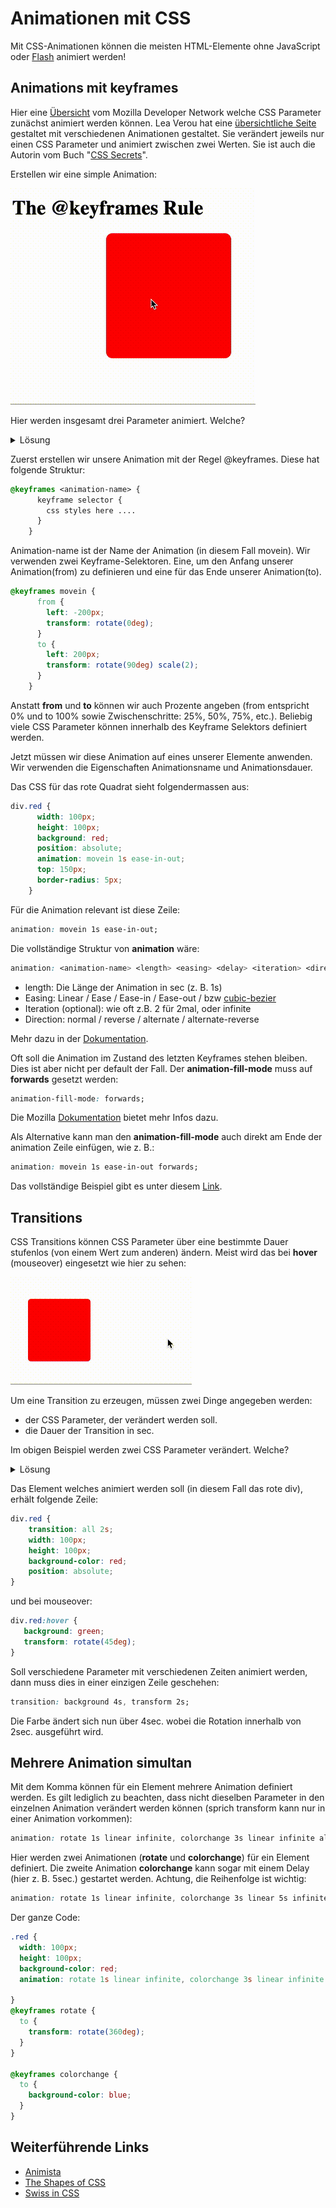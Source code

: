 # Animationen mit CSS

Mit CSS-Animationen können die meisten HTML-Elemente ohne JavaScript oder [Flash](https://www.youtube.com/watch?v=oHg5SJYRHA0) animiert werden!

## Animations mit keyframes

Hier eine [Übersicht](https://developer.mozilla.org/en-US/docs/Web/CSS/CSS_animated_properties) vom Mozilla Developer Network welche CSS Parameter zunächst animiert werden können. Lea Verou hat eine [übersichtliche Seite](http://leaverou.github.io/animatable/) gestaltet mit verschiedenen Animationen gestaltet. Sie verändert jeweils nur einen CSS Parameter und animiert zwischen zwei Werten. Sie ist auch die Autorin vom Buch "[CSS Secrets](https://www.amazon.com/CSS-Secrets-Lea-Verou/dp/1449372635?tag=leaverou-20)".

Erstellen wir eine simple Animation:

![Keyframes](img/keyframes.gif)

Hier werden insgesamt drei Parameter animiert. Welche? 
<details>
<summary>Lösung</summary>
<p>

```css
transform: rotate(90deg) scale(2);
left: 200px;
```

</p>
</details> 

Zuerst erstellen wir unsere Animation mit der Regel @keyframes. Diese hat folgende Struktur:

```css
@keyframes <animation-name> {
      keyframe selector {
        css styles here ....
      }
    }
```

Animation-name ist der Name der Animation (in diesem Fall movein).
Wir verwenden zwei Keyframe-Selektoren. Eine, um den Anfang unserer Animation(from) zu definieren und eine für das Ende unserer Animation(to).

```css
@keyframes movein {
      from {
        left: -200px;
        transform: rotate(0deg);
      }
      to {
        left: 200px;
        transform: rotate(90deg) scale(2);
      }
    }
```

Anstatt __from__ und __to__ können wir auch Prozente angeben (from entspricht 0% und to 100% sowie Zwischenschritte: 25%, 50%, 75%, etc.). Beliebig viele CSS Parameter können innerhalb des Keyframe Selektors definiert werden.

Jetzt müssen wir diese Animation auf eines unserer Elemente anwenden. Wir verwenden die Eigenschaften Animationsname und Animationsdauer. 

Das CSS für das rote Quadrat sieht folgendermassen aus:

```css
div.red {
      width: 100px;
      height: 100px;
      background: red;
      position: absolute;
      animation: movein 1s ease-in-out;
      top: 150px;
      border-radius: 5px;
    }
```

Für die Animation relevant ist diese Zeile:

```css
animation: movein 1s ease-in-out;
```

Die vollständige Struktur von __animation__ wäre:

```css
animation: <animation-name> <length> <easing> <delay> <iteration> <direction>;
```

  - length: Die Länge der Animation in sec (z. B. 1s)
  - Easing: Linear / Ease / Ease-in / Ease-out / bzw [cubic-bezier](http://cubic-bezier.com)
  - Iteration (optional): wie oft z.B. 2 für 2mal, oder infinite
  - Direction: normal / reverse / alternate / alternate-reverse

Mehr dazu in der [Dokumentation](https://developer.mozilla.org/en-US/docs/Web/CSS/animation).

Oft soll die Animation im Zustand des letzten Keyframes stehen bleiben. Dies ist aber nicht per default der Fall. Der __animation-fill-mode__ muss auf __forwards__ gesetzt werden:

```css
animation-fill-mode: forwards;
```

Die Mozilla [Dokumentation](https://developer.mozilla.org/en-US/docs/Web/CSS/animation-fill-mode) bietet mehr Infos dazu.

Als Alternative kann man den __animation-fill-mode__ auch direkt am Ende der animation Zeile einfügen, wie z. B.:

```css
animation: movein 1s ease-in-out forwards;
```

Das vollständige Beispiel gibt es unter diesem [Link](https://gist.github.com/caocaostudio/9809018c7f181e62fe8ff2f9287d19e5).

## Transitions

CSS Transitions können CSS Parameter über eine bestimmte Dauer stufenlos (von einem Wert zum anderen) ändern. Meist wird das bei __hover__ (mouseover) eingesetzt wie hier zu sehen: 

![Transitions](img/hover.gif)

Um eine Transition zu erzeugen, müssen zwei Dinge angegeben werden:

  - der CSS Parameter, der verändert werden soll.
  - die Dauer der Transition in sec.

Im obigen Beispiel werden zwei CSS Parameter verändert. Welche? 

<details>
<summary>Lösung</summary>
<p>

```css
background-color: green; /* from red */
transform: rotate(45deg); /* from 0deg */
```

</p>
</details> 

Das Element welches animiert werden soll (in diesem Fall das rote div), erhält folgende Zeile:

```css
div.red {
    transition: all 2s;
    width: 100px;
    height: 100px;
    background-color: red;
    position: absolute;
}
```

und bei mouseover:

```css
div.red:hover {
   background: green;
   transform: rotate(45deg);
}
```

Soll verschiedene Parameter mit verschiedenen Zeiten animiert werden, dann muss dies in einer einzigen Zeile geschehen:
```css
transition: background 4s, transform 2s;
```

Die Farbe ändert sich nun über 4sec. wobei die Rotation innerhalb von 2sec. ausgeführt wird.

## Mehrere Animation simultan

Mit dem Komma können für ein Element mehrere Animation definiert werden. Es gilt lediglich zu beachten, dass nicht dieselben Parameter in den einzelnen Animation verändert werden können (sprich transform kann nur in einer Animation vorkommen):

```css
animation: rotate 1s linear infinite, colorchange 3s linear infinite alternate ;
```

Hier werden zwei Animationen (__rotate__ und __colorchange__) für ein Element definiert. Die zweite Animation __colorchange__ kann sogar mit einem Delay (hier z. B. 5sec.) gestartet werden. Achtung, die Reihenfolge ist wichtig:

```css
animation: rotate 1s linear infinite, colorchange 3s linear 5s infinite alternate ;
```

Der ganze Code:

```css
.red {
  width: 100px;
  height: 100px;
  background-color: red;
  animation: rotate 1s linear infinite, colorchange 3s linear infinite alternate ;
      
}
@keyframes rotate {
  to {
    transform: rotate(360deg);
  }
}

@keyframes colorchange {
  to {
    background-color: blue;
  }
}
```

## Weiterführende Links

  - [Animista](http://animista.net/play/)
  - [The Shapes of CSS](https://css-tricks.com/the-shapes-of-css/)
  - [Swiss in CSS](https://swissincss.com)